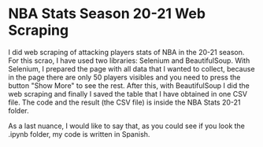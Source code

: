 # NBA Stats Season 20-21 Web Scraping
I did web scraping of attacking players stats of NBA in the 20-21 season. For this scrao, I have used two libraries: Selenium and BeautifulSoup. With Selenium, I prepared the page with all data that I wanted to collect, because in the page there are only 50 players visibles and you need to press the button "Show More" to see the rest. After this, with BeautifulSoup I did the web scraping and finally I saved the table that I have obtained in one CSV file.
The code and the result (the CSV file) is inside the NBA Stats 20-21 folder.

As a last nuance, I would like to say that, as you could see if you look the .ipynb folder, my code is written in Spanish.
